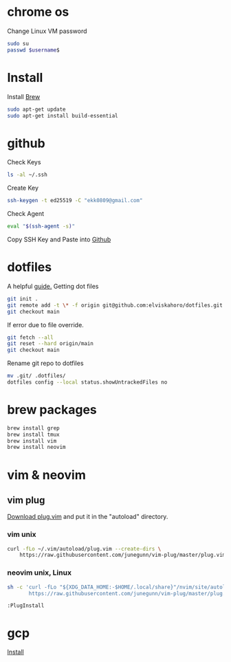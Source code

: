 # chrome os
Change Linux VM password
```sh
sudo su
passwd $username$
```

# Install
Install [Brew](https://brew.sh/) 
```sh
sudo apt-get update
sudo apt-get install build-essential
```

# github
Check Keys
```sh
ls -al ~/.ssh
```

Create Key
```sh
ssh-keygen -t ed25519 -C "ekk0809@gmail.com"
```

Check Agent
```sh
eval "$(ssh-agent -s)"
```

Copy SSH Key and Paste into [Github](https://github.com/settings/keys)

# dotfiles
A helpful [guide.](https://www.ackama.com/blog/posts/the-best-way-to-store-your-dotfiles-a-bare-git-repository-explained)
Getting dot files
```sh
git init .
git remote add -t \* -f origin git@github.com:elviskahoro/dotfiles.git
git checkout main
```

If error due to file override.
```sh
git fetch --all
git reset --hard origin/main
git checkout main
```

Rename git repo to dotfiles
```sh
mv .git/ .dotfiles/
dotfiles config --local status.showUntrackedFiles no
```

# brew packages
```sh
brew install grep
brew install tmux
brew install vim
brew install neovim
```

# vim & neovim
## vim plug
[Download plug.vim](https://raw.githubusercontent.com/junegunn/vim-plug/master/plug.vim) and put it in the "autoload" directory.

### vim unix
```sh
curl -fLo ~/.vim/autoload/plug.vim --create-dirs \
    https://raw.githubusercontent.com/junegunn/vim-plug/master/plug.vim
```
### neovim unix, Linux
```sh
sh -c 'curl -fLo "${XDG_DATA_HOME:-$HOME/.local/share}"/nvim/site/autoload/plug.vim --create-dirs \
       https://raw.githubusercontent.com/junegunn/vim-plug/master/plug.vim'
```

```vim
:PlugInstall
```
# gcp
[Install](https://cloud.google.com/sdk/docs/install#deb)
